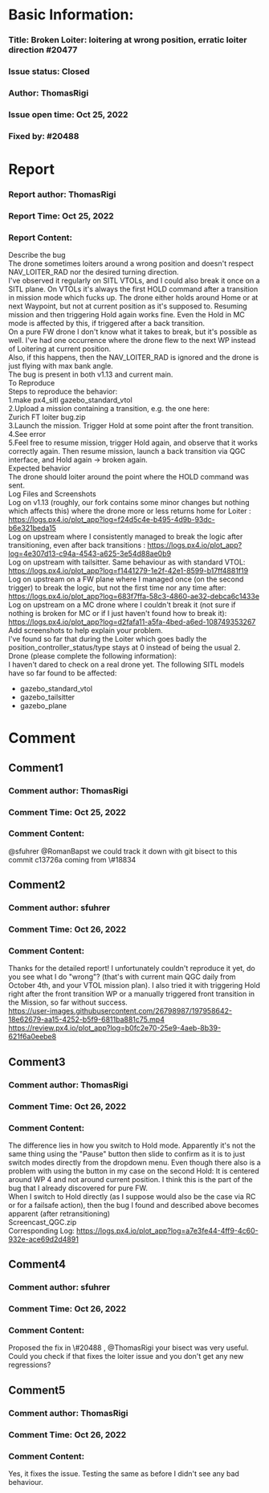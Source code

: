 # Basic Information:
### Title:  Broken Loiter: loitering at wrong position, erratic loiter direction #20477 
### Issue status: Closed
### Author: ThomasRigi
### Issue open time: Oct 25, 2022
### Fixed by: #20488
# Report
### Report author: ThomasRigi
### Report Time: Oct 25, 2022
### Report Content:   
Describe the bug  
The drone sometimes loiters around a wrong position and doesn't respect NAV_LOITER_RAD nor the desired turning direction.  
I've observed it regularly on SITL VTOLs, and I could also break it once on a SITL plane. On VTOLs it's always the first HOLD command after a transition in mission mode which fucks up. The drone either holds around Home or at next Waypoint, but not at current position as it's supposed to. Resuming mission and then triggering Hold again works fine. Even the Hold in MC mode is affected by this, if triggered after a back transition.  
On a pure FW drone I don't know what it takes to break, but it's possible as well. I've had one occurrence where the drone flew to the next WP instead of Loitering at current position.  
Also, if this happens, then the NAV_LOITER_RAD is ignored and the drone is just flying with max bank angle.  
The bug is present in both v1.13 and current main.  
To Reproduce  
Steps to reproduce the behavior:  
1.make px4_sitl gazebo_standard_vtol  
2.Upload a mission containing a transition, e.g. the one here:    
Zurich FT loiter bug.zip  
3.Launch the mission. Trigger Hold at some point after the front transition.  
4.See error  
5.Feel free to resume mission, trigger Hold again, and observe that it works correctly again. Then resume mission, launch a back transition via QGC interface, and Hold again -> broken again.  
Expected behavior  
The drone should loiter around the point where the HOLD command was sent.  
Log Files and Screenshots  
Log on v1.13 (roughly, our fork contains some minor changes but nothing which affects this) where the drone more or less returns home for Loiter : https://logs.px4.io/plot_app?log=f24d5c4e-b495-4d9b-93dc-b6e321beda15  
Log on upstream where I consistently managed to break the logic after transitioning, even after back transitions : https://logs.px4.io/plot_app?log=4e307d13-c94a-4543-a625-3e54d88ae0b9  
Log on upstream with tailsitter. Same behaviour as with standard VTOL: https://logs.px4.io/plot_app?log=f1441279-1e2f-42e1-8599-b17ff4881f19  
Log on upstream on a FW plane where I managed once (on the second trigger) to break the logic, but not the first time nor any time after: https://logs.px4.io/plot_app?log=683f7ffa-58c3-4860-ae32-debca6c1433e  
Log on upstream on a MC drone where I couldn't break it (not sure if nothing is broken for MC or if I just haven't found how to break it): https://logs.px4.io/plot_app?log=d2fafa11-a5fa-4bed-a6ed-108749353267  
Add screenshots to help explain your problem.    
I've found so far that during the Loiter which goes badly the position_controller_status/type stays at 0 instead of being the usual 2.  
Drone (please complete the following information):  
I haven't dared to check on a real drone yet. The following SITL models have so far found to be affected:  
- gazebo_standard_vtol  
- gazebo_tailsitter  
- gazebo_plane  

# Comment
## Comment1
### Comment author: ThomasRigi
### Comment Time: Oct 25, 2022
### Comment Content:   
@sfuhrer @RomanBapst we could track it down with git bisect to this commit c13726a coming from \\\#18834  

## Comment2
### Comment author: sfuhrer
### Comment Time: Oct 26, 2022
### Comment Content:   
Thanks for the detailed report! I unfortunately couldn't reproduce it yet, do you see what I do "wrong"? (that's with current main QGC daily from October 4th, and your VTOL mission plan). I also tried it with triggering Hold right after the front transition WP or a manually triggered front transition in the Mission, so far without success.    
https://user-images.githubusercontent.com/26798987/197958642-18e62679-aa15-4252-b5f9-6811ba881c75.mp4    
https://review.px4.io/plot_app?log=b0fc2e70-25e9-4aeb-8b39-621f6a0eebe8  

## Comment3
### Comment author: ThomasRigi
### Comment Time: Oct 26, 2022
### Comment Content:   
The difference lies in how you switch to Hold mode. Apparently it's not the same thing using the "Pause" button then slide to confirm as it is to just switch modes directly from the dropdown menu. Even though there also is a problem with using the button in my case on the second Hold: It is centered around WP 4 and not around current position. I think this is the part of the bug that I already discovered for pure FW.  
When I switch to Hold directly (as I suppose would also be the case via RC or for a failsafe action), then the bug I found and described above becomes apparent (after retransitioning)  
Screencast_QGC.zip  
Corresponding Log: https://logs.px4.io/plot_app?log=a7e3fe44-4ff9-4c60-932e-ace69d2d4891  

## Comment4
### Comment author: sfuhrer
### Comment Time: Oct 26, 2022
### Comment Content:   
Proposed the fix in \\\#20488 , @ThomasRigi your bisect was very useful.    
Could you check if that fixes the loiter issue and you don't get any new regressions?  

## Comment5
### Comment author: ThomasRigi
### Comment Time: Oct 26, 2022
### Comment Content:   
Yes, it fixes the issue. Testing the same as before I didn't see any bad behaviour.  
